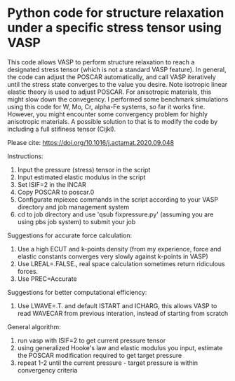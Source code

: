 # Python code for structure relaxation under a specific stress tensor using VASP
This code allows VASP to perform structure relaxation to reach a designated stress tensor (which is not a standard VASP feature).
In general, the code can adjust the POSCAR automatically, and call VASP iteratively until the stress state converges to the value you desire. 
Note isotropic linear elastic theory is used to adjust POSCAR. For anisotropic materials, this might slow down the convegency. I performed some benchmark simulations using this code for W, Mo, Cr, alpha-Fe systems, so far it works fine. 
However, you might encounter some convergency problem for highly anisotropic materials. A possible solution to that is to modify the code by including a full stifiness tensor (Cijkl).

Please cite: https://doi.org/10.1016/j.actamat.2020.09.048

Instructions:
1. Input the pressure (stress) tensor in the script
2. Input estimated elastic modulus in the script
3. Set ISIF=2 in the INCAR
4. Copy POSCAR to poscar.0
5. Configurate mpiexec commands in the script according to your VASP directory and job management system
6. cd to job directory and use 'qsub fixpressure.py' (assuming you are using pbs job system) to submit your job 

Suggestions for accurate force calculation:
1. Use a high ECUT and k-points density (from my experience, force and elastic constants converges very slowly against k-points in VASP)
2. Use LREAL=.FALSE., real space calculation sometimes return ridiculous forces.
3. Use PREC=Accurate

Suggestions for better computational efficiency:
1. Use LWAVE=.T. and default ISTART and ICHARG, this allows VASP to read WAVECAR from previous interation, instead of starting from scratch

General algorithm:
1. run vasp with ISIF=2 to get current pressure tensor
2. using generalized Hooke's law and elastic modulus you input, estimate the POSCAR modification required to get target pressure
3. repeat 1-2 until the current pressure  - target pressure is within convergency criteria
